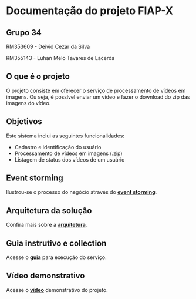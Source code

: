 # Documentação do projeto FIAP-X

## Grupo 34

RM353609 - Deivid Cezar da Silva

RM355143 - Luhan Melo Tavares de Lacerda

## O que é o projeto

O projeto consiste em oferecer o serviço de processamento de vídeos em imagens. 
Ou seja, é possível enviar um vídeo e fazer o download do zip das imagens do vídeo.

## Objetivos

Este sistema inclui as seguintes funcionalidades:

- Cadastro e identificação do usuário
- Processamento de vídeos em imagens (.zip)
- Listagem de status dos vídeos de um usuário

## Event storming

Ilustrou-se o processo do negócio através do [**event storming**](assets/event-storming/event-storming.md).

## Arquitetura da solução

Confira mais sobre a [**arquitetura**](assets/arquitetura/arquitetura.md).

## Guia instrutivo e collection

Acesse o [**guia**](assets/guia/guia.md) para execução do serviço.

## Vídeo demonstrativo

Acesse o [**vídeo**]() demonstrativo do projeto.